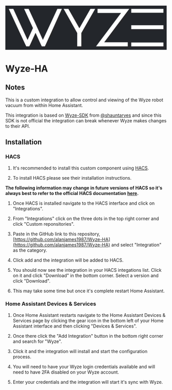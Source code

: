 <p align="center">
    <img src="https://raw.githubusercontent.com/alanjames1987/Wyze-HA/master/.attachments/hero.png">
</p>

# Wyze-HA

## Notes

This is a custom integration to allow control and viewing of the Wyze robot vacuum from within Home Assistant.

This integration is based on [Wyze-SDK](https://github.com/shauntarves/wyze-sdk) from [@shauntarves](https://github.com/shauntarves) and since this SDK is not official the integration can break whenever Wyze makes changes to their API.

## Installation

### HACS

1. It's recommended to install this custom component using [HACS](https://hacs.xyz/).

1. To install HACS please see their installation instructions.

**The following information may change in future versions of HACS so it's always best to refer to the official HACS documentation [here](https://hacs.xyz/docs/faq/custom_repositories/).**

1. Once HACS is installed navigate to the HACS interface and click on "Integrations".

1. From "Integrations" click on the three dots in the top right corner and click "Custom reponsitories".

1. Paste in the GitHub link to this repository, [https://github.com/alanjames1987/Wyze-HA](https://github.com/alanjames1987/Wyze-HA) and select "Integration" as the category.

1. Click add and the integration will be added to HACS.

1. You should now see the integration in your HACS integations list. Click on it and click "Download" in the bottom corner. Select a version and click "Download".

1. This may take some time but once it's complete restart Home Assistant.

### Home Assistant Devices & Services

1. Once Home Assistant restarts navigate to the Home Assistant Devices & Services page by clicking the gear icon in the bottom left of your Home Assistant interface and then clicking "Devices & Services".

1. Once there click the "Add Integration" button in the bottom right corner and search for "Wyze".

1. Click it and the integration will install and start the configuration process.

1. You will need to have your Wyze login credentials available and will need to have 2FA disabled on your Wyze account.

1. Enter your credentials and the integration will start it's sync with Wyze.

